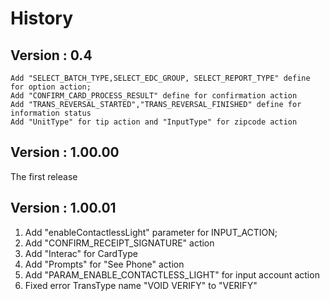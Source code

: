 # History
## Version :  0.4
    Add "SELECT_BATCH_TYPE,SELECT_EDC_GROUP, SELECT_REPORT_TYPE" define for option action;
    Add "CONFIRM_CARD_PROCESS_RESULT" define for confirmation action
    Add "TRANS_REVERSAL_STARTED","TRANS_REVERSAL_FINISHED" define for information status
    Add "UnitType" for tip action and "InputType" for zipcode action

## Version :  1.00.00
   The first release

## Version :  1.00.01
   1. Add "enableContactlessLight" parameter for INPUT_ACTION;
   2. Add "CONFIRM_RECEIPT_SIGNATURE" action
   3. Add "Interac" for CardType
   4. Add "Prompts" for "See Phone" action
   5. Add "PARAM_ENABLE_CONTACTLESS_LIGHT" for input account action
   6. Fixed error TransType name "VOID VERIFY" to "VERIFY"